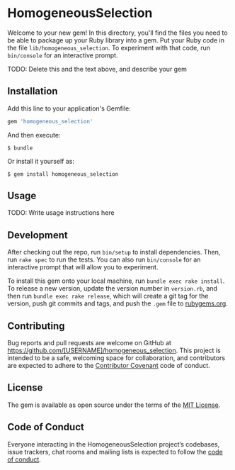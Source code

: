 # HomogeneousSelection

Welcome to your new gem! In this directory, you'll find the files you need to be able to package up your Ruby library into a gem. Put your Ruby code in the file `lib/homogeneous_selection`. To experiment with that code, run `bin/console` for an interactive prompt.

TODO: Delete this and the text above, and describe your gem

## Installation

Add this line to your application's Gemfile:

```ruby
gem 'homogeneous_selection'
```

And then execute:

    $ bundle

Or install it yourself as:

    $ gem install homogeneous_selection

## Usage

TODO: Write usage instructions here

## Development

After checking out the repo, run `bin/setup` to install dependencies. Then, run `rake spec` to run the tests. You can also run `bin/console` for an interactive prompt that will allow you to experiment.

To install this gem onto your local machine, run `bundle exec rake install`. To release a new version, update the version number in `version.rb`, and then run `bundle exec rake release`, which will create a git tag for the version, push git commits and tags, and push the `.gem` file to [rubygems.org](https://rubygems.org).

## Contributing

Bug reports and pull requests are welcome on GitHub at https://github.com/[USERNAME]/homogeneous_selection. This project is intended to be a safe, welcoming space for collaboration, and contributors are expected to adhere to the [Contributor Covenant](http://contributor-covenant.org) code of conduct.

## License

The gem is available as open source under the terms of the [MIT License](https://opensource.org/licenses/MIT).

## Code of Conduct

Everyone interacting in the HomogeneousSelection project’s codebases, issue trackers, chat rooms and mailing lists is expected to follow the [code of conduct](https://github.com/[USERNAME]/homogeneous_selection/blob/master/CODE_OF_CONDUCT.md).
